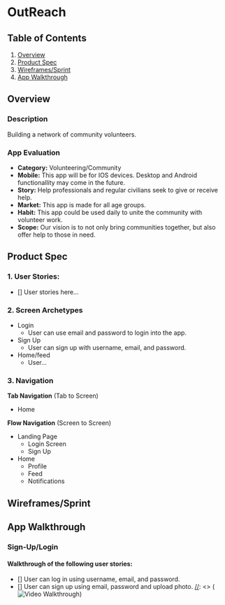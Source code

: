 # OutReach

## Table of Contents
1. [Overview](#Overview)
2. [Product Spec](#Product-Spec)
3. [Wireframes/Sprint](#Wireframes/Sprint)
4. [App Walkthrough](#App-Walkthrough)

## Overview
### Description
Building a network of community volunteers.

### App Evaluation

- **Category:** Volunteering/Community
- **Mobile:** This app will be for IOS devices. Desktop and Android functionallity may come in the future.
- **Story:** Help professionals and regular civilians seek to give or receive help. 
- **Market:** This app is made for all age groups.
- **Habit:** This app could be used daily to unite the community with volunteer work. 
- **Scope:** Our vision is to not only bring communities together, but also offer help to those in need. 

## Product Spec

### 1. User Stories:
- [] User stories here...

### 2. Screen Archetypes

* Login
   * User can use email and password to login into the app.
* Sign Up
    * User can sign up with username, email, and password.
* Home/feed
   * User...

### 3. Navigation

**Tab Navigation** (Tab to Screen)

* Home

**Flow Navigation** (Screen to Screen)

* Landing Page
   * Login Screen
   * Sign Up
* Home
   * Profile
   * Feed
   * Notifications
   
 ## Wireframes/Sprint
 [//]: <> (<img src="" width=600>)

## App Walkthrough

### Sign-Up/Login

#### Walkthrough of the following user stories:
- [] User can log in using username, email, and password.
- [] User can sign up using email, password and upload photo.
[//]: <> (<img src='' title='Video Walkthrough' width='' alt='Video Walkthrough' />)
